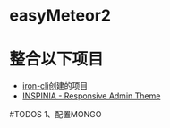# easyMeteor2

# 整合以下项目
- [iron-cli](https://github.com/iron-meteor/iron-cli)创建的项目
- [INSPINIA - Responsive Admin Theme](https://wrapbootstrap.com/theme/inspinia-responsive-admin-theme-WB0R5L90S?l=m)




#TODOS
1、配置MONGO
